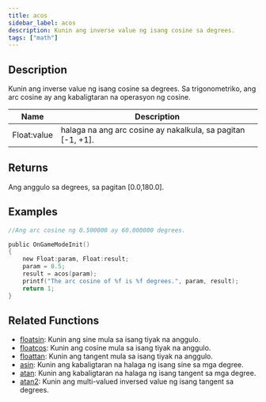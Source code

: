```yaml
---
title: acos
sidebar_label: acos
description: Kunin ang inverse value ng isang cosine sa degrees.
tags: ["math"]
---
```


<LowercaseNote />

## Description

Kunin ang inverse value ng isang cosine sa degrees. Sa trigonometriko, ang arc cosine ay ang kabaligtaran na operasyon ng cosine.

| Name        | Description                                                  |
| ----------- | ------------------------------------------------------------ |
| Float:value | halaga na ang arc cosine ay nakalkula, sa pagitan [-1, +1].  |

## Returns

Ang anggulo sa degrees, sa pagitan [0.0,180.0].

## Examples

```c
//Ang arc cosine ng 0.500000 ay 60.000000 degrees.

public OnGameModeInit()
{
    new Float:param, Float:result;
    param = 0.5;
    result = acos(param);
    printf("The arc cosine of %f is %f degrees.", param, result);
    return 1;
}
```

## Related Functions

- [floatsin](floatsin): Kunin ang sine mula sa isang tiyak na anggulo.
- [floatcos](floatcos): Kunin ang cosine mula sa isang tiyak na anggulo.
- [floattan](floattan): Kunin ang tangent mula sa isang tiyak na anggulo.
- [asin](asin): Kunin ang kabaligtaran na halaga ng isang sine sa mga degree.
- [atan](atan): Kunin ang kabaligtaran na halaga ng isang tangent sa mga degree.
- [atan2](atan2): Kunin ang multi-valued inversed value ng isang tangent sa degrees.
